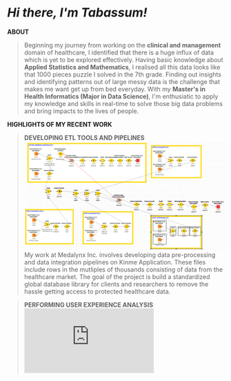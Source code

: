 # *Hi there, I'm Tabassum!*

**ABOUT**
> Beginning my journey from working on the **clinical and management** domain of healthcare, I identified that there is a huge influx of data which is yet to be explored 
> effectively. Having basic knowledge about **Applied Statistics and Mathematics**, I realised all this data looks like that 1000 pieces puzzle I solved in the 7th 
> grade. Finding out insights and identifying patterns out of large messy data is the challenge that makes me want get up from bed everyday. With my **Master's in Health
> Informatics (Major in Data Science)**, I'm enthusiatic to apply my knowledge and skills in real-time to solve those big data problems and bring impacts to the lives of 
> people. 

**HIGHLIGHTS OF MY RECENT WORK**
> **DEVELOPING ETL TOOLS AND PIPELINES** 
![alt text](https://github.com/tabbie-hash/tabbie-hash/blob/main/Knime%20workflow.png)
My work at Medalynx Inc. involves developing data pre-processing and data integration pipelines on Kinme Application. These files include rows in the mutliples of thousands consisting of data from the healthcare market. The goal of the project is build a standardized global database library for clients and researchers to remove the hassle getting access to protected healthcare data. 

> **PERFORMING USER EXPERIENCE ANALYSIS**
![alt text](https://github.com/tabbie-hash/tabbie-hash/blob/main/Medalynx%20app.pdf)

<!--
**tabbie-hash/tabbie-hash** is a ✨ _special_ ✨ repository because its `README.md` (this file) appears on your GitHub profile.

Here are some ideas to get you started:

- 🔭 I’m currently working on ...
- 🌱 I’m currently learning ...
- 👯 I’m looking to collaborate on ...
- 🤔 I’m looking for help with ...
- 💬 Ask me about ...
- 📫 How to reach me: ...
- 😄 Pronouns: ...
- ⚡ Fun fact: ...
-->
